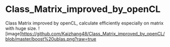 # Class_Matrix_improved_by_openCL
Class Matrix improved by openCL, calculate efficiently especially on matrix with huge size.
![image]https://github.com/Kaizhang48/Class_Matrix_improved_by_openCL/blob/master/boost%20ublas.png?raw=true
